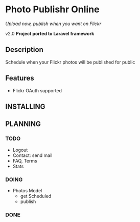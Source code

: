 Photo Publishr Online
================
_Upload now, publish when you want on Flickr_

v2.0
__Project ported to Laravel framework__

Description
-----------

Schedule when your Flickr photos will be published for public




Features
--------


* Flickr OAuth supported



INSTALLING
---------




PLANNING
-------

### TODO

* Logout
* Contact: send mail
* FAQ, Terms
* Stats

### DOING

* Photos Model
    - get Scheduled
    - publish


### DONE